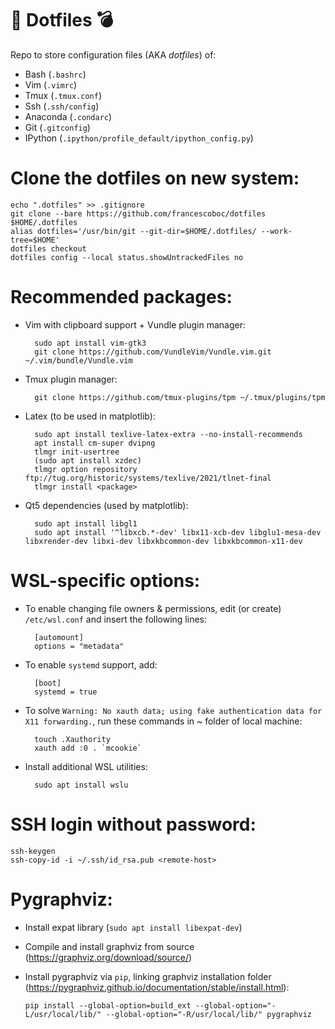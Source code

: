 # :shit: Dotfiles :bomb:

Repo to store configuration files (AKA *dotfiles*) of:

- Bash (`.bashrc`)
- Vim (`.vimrc`)
- Tmux (`.tmux.conf`)
- Ssh (`.ssh/config`)
- Anaconda (`.condarc`)
- Git (`.gitconfig`)
- IPython (`.ipython/profile_default/ipython_config.py`)
<!-- - Matplotlib (`.config/matplotlib/matplotlibrc`) -->
   
# Clone the dotfiles on new system:

    echo ".dotfiles" >> .gitignore
    git clone --bare https://github.com/francescoboc/dotfiles $HOME/.dotfiles
    alias dotfiles='/usr/bin/git --git-dir=$HOME/.dotfiles/ --work-tree=$HOME'
    dotfiles checkout
    dotfiles config --local status.showUntrackedFiles no

# Recommended packages:
- Vim with clipboard support + Vundle plugin manager:

        sudo apt install vim-gtk3
        git clone https://github.com/VundleVim/Vundle.vim.git ~/.vim/bundle/Vundle.vim

- Tmux plugin manager:

        git clone https://github.com/tmux-plugins/tpm ~/.tmux/plugins/tpm
        
- Latex (to be used in matplotlib):

        sudo apt install texlive-latex-extra --no-install-recommends 
        apt install cm-super dvipng
        tlmgr init-usertree
        (sudo apt install xzdec)
        tlmgr option repository ftp://tug.org/historic/systems/texlive/2021/tlnet-final
        tlmgr install <package>
        
- Qt5 dependencies (used by matplotlib):
   
        sudo apt install libgl1
        sudo apt install '^libxcb.*-dev' libx11-xcb-dev libglu1-mesa-dev libxrender-dev libxi-dev libxkbcommon-dev libxkbcommon-x11-dev

# WSL-specific options: 
- To enable changing file owners & permissions, edit (or create) `/etc/wsl.conf` and insert the following lines:

        [automount]
        options = "metadata"
        
- To enable `systemd` support, add:

        [boot]
        systemd = true
    
- To solve `Warning: No xauth data; using fake authentication data for X11 forwarding.`, run these commands in ~ folder of local machine:

        touch .Xauthority
        xauth add :0 . `mcookie`

- Install additional WSL utilities:

        sudo apt install wslu

# SSH login without password:
    
    ssh-keygen
    ssh-copy-id -i ~/.ssh/id_rsa.pub <remote-host>

# Pygraphviz: 
- Install expat library (`sudo apt install libexpat-dev`)
- Compile and install graphviz from source (https://graphviz.org/download/source/)
- Install pygraphviz via `pip`, linking graphviz installation folder (https://pygraphviz.github.io/documentation/stable/install.html):
  
      pip install --global-option=build_ext --global-option="-L/usr/local/lib/" --global-option="-R/usr/local/lib/" pygraphviz
